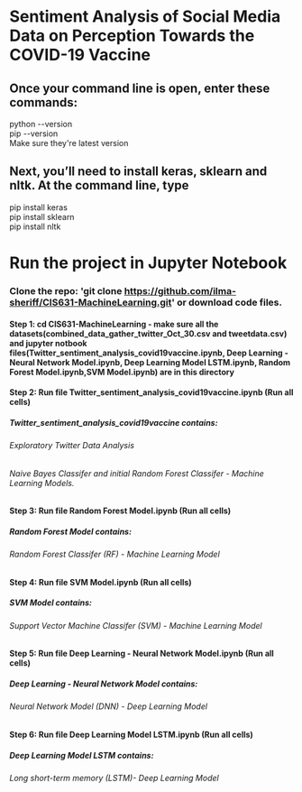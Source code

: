 # Sentiment Analysis of Social Media Data on Perception Towards the COVID-19 Vaccine

## Once your command line is open, enter these commands:
python --version <br/>
pip --version <br/>
Make sure they're latest version

## Next, you’ll need to install keras, sklearn and nltk. At the command line, type
pip install keras <br/>
pip install sklearn <br/>
pip install nltk <br/>

# Run the project in Jupyter Notebook
### Clone the repo: 'git clone https://github.com/ilma-sheriff/CIS631-MachineLearning.git' or download code files.
#### Step 1: cd CIS631-MachineLearning - make sure all the datasets(combined_data_gather_twitter_Oct_30.csv and tweetdata.csv) and jupyter notbook files(Twitter_sentiment_analysis_covid19vaccine.ipynb, Deep Learning - Neural Network Model.ipynb, Deep Learning Model LSTM.ipynb, Random Forest Model.ipynb,SVM Model.ipynb) are in this directory
#### Step 2: Run file Twitter_sentiment_analysis_covid19vaccine.ipynb (Run all cells) 
##### Twitter_sentiment_analysis_covid19vaccine contains:
###### Exploratory Twitter Data Analysis
###### Naive Bayes Classifer and initial Random Forest Classifer - Machine Learning Models. 
#### Step 3: Run file Random Forest Model.ipynb (Run all cells) 
##### Random Forest Model contains: 
###### Random Forest Classifer (RF) - Machine Learning Model
#### Step 4: Run file SVM Model.ipynb (Run all cells) 
##### SVM Model contains: 
###### Support Vector Machine Classifer (SVM) - Machine Learning Model
#### Step 5: Run file Deep Learning - Neural Network Model.ipynb (Run all cells) 
##### Deep Learning - Neural Network Model contains: 
###### Neural Network Model (DNN) - Deep Learning Model
#### Step 6: Run file Deep Learning Model LSTM.ipynb (Run all cells) 
##### Deep Learning Model LSTM contains: 
###### Long short-term memory (LSTM)- Deep Learning Model

